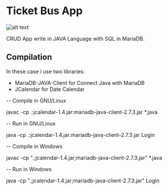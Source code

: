#	Ticket Bus App	

![alt text](https://raw.githubusercontent.com/KevoTHRASHER/TicketBus/blob/main/images/screenshot.png?raw=true)

CRUD App write in JAVA Language with SQL in MariaDB.


##	Compilation

In these case i use two libraries:

* MariaDB-JAVA-Client for Connect Java with MariaDB
* JCalendar for Date Calendar

-- Compile in GNU/Linux

javac -cp .:jcalendar-1.4.jar:mariadb-java-client-2.7.3.jar *.java

-- Run in GNU/Linux

java -cp .:jcalendar-1.4.jar:mariadb-java-client-2.7.3.jar Login

-- Compile in Windows

javac -cp ".;jcalendar-1.4.jar;mariadb-java-client-2.7.3.jar" *.java

-- Run in Windows

java -cp ".;jcalendar-1.4.jar;mariadb-java-client-2.7.3.jar" Login
